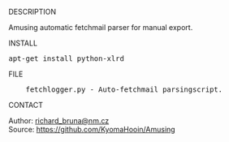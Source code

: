 
DESCRIPTION

Amusing automatic fetchmail parser for manual export. 

INSTALL
<pre>
apt-get install python-xlrd
</pre>
FILE
<pre>
	fetchlogger.py - Auto-fetchmail parsingscript.
</pre>

CONTACT

Author: richard_bruna@nm.cz<br>
Source: https://github.com/KyomaHooin/Amusing

